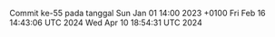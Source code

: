 Commit ke-55 pada tanggal Sun Jan 01 14:00 2023 +0100
Fri Feb 16 14:43:06 UTC 2024
Wed Apr 10 18:54:31 UTC 2024
